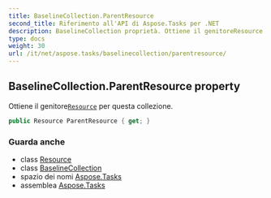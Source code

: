 ```yaml
---
title: BaselineCollection.ParentResource
second_title: Riferimento all'API di Aspose.Tasks per .NET
description: BaselineCollection proprietà. Ottiene il genitoreResource per questa collezione.
type: docs
weight: 30
url: /it/net/aspose.tasks/baselinecollection/parentresource/
---
```

## BaselineCollection.ParentResource property

Ottiene il genitore[`Resource`](../../resource/) per questa collezione.

```csharp
public Resource ParentResource { get; }
```

### Guarda anche

* class [Resource](../../resource/)
* class [BaselineCollection](../)
* spazio dei nomi [Aspose.Tasks](../../baselinecollection/)
* assemblea [Aspose.Tasks](../../../)


